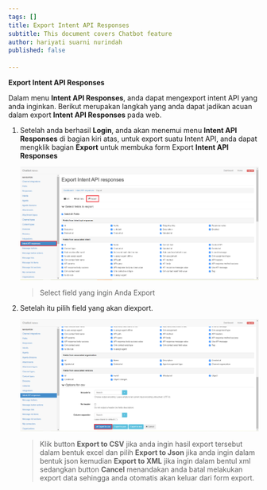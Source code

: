 ```yaml
---
tags: []
title: Export Intent API Responses
subtitle: This document covers Chatbot feature
author: hariyati suarni nurindah
published: false

---
```

**Export Intent API Responses**

Dalam menu **Intent API Responses**, anda dapat mengexport intent API yang anda inginkan. Berikut merupakan langkah yang anda dapat jadikan acuan dalam export **Intent API Responses** pada web.

1. Setelah anda berhasil **Login**, anda akan menemui menu **Intent API Responses** di bagian kiri atas, untuk export suatu Intent API, anda dapat mengklik bagian **Export** untuk membuka form Export **Intent API Responses**

   ![](/uploads/intentapi4.PNG)

   > Select field yang ingin Anda Export
2. Setelah itu pilih field yang akan diexport.

   ![](/uploads/intentapi5.PNG)

   > Klik button **Export to CSV** jika anda ingin hasil export tersebut dalam bentuk excel dan pilih **Export to Json** jika anda ingin dalam bentuk json kemudian **Export to XML** jika ingin dalam bentul xml sedangkan button **Cancel** menandakan anda batal melakukan export data sehingga anda otomatis akan keluar dari form export.